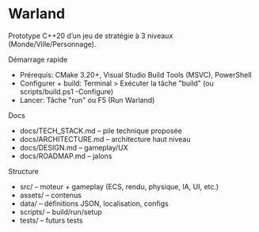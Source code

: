# Warland

Prototype C++20 d’un jeu de stratégie à 3 niveaux (Monde/Ville/Personnage).

Démarrage rapide
- Prérequis: CMake 3.20+, Visual Studio Build Tools (MSVC), PowerShell
- Configurer + build: Terminal > Exécuter la tâche "build" (ou scripts/build.ps1 -Configure)
- Lancer: Tâche "run" ou F5 (Run Warland)

Docs
- docs/TECH_STACK.md – pile technique proposée
- docs/ARCHITECTURE.md – architecture haut niveau
- docs/DESIGN.md – gameplay/UX
- docs/ROADMAP.md – jalons

Structure
- src/ – moteur + gameplay (ECS, rendu, physique, IA, UI, etc.)
- assets/ – contenus
- data/ – définitions JSON, localisation, configs
- scripts/ – build/run/setup
- tests/ – futurs tests
